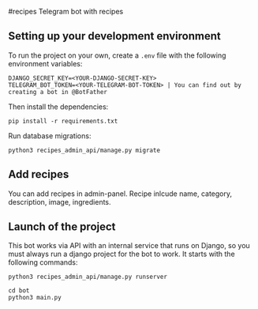 #recipes
Telegram bot with recipes

## Setting up your development environment
To run the project on your own, create a `.env` file with the following environment variables:
```text
DJANGO_SECRET_KEY=<YOUR-DJANGO-SECRET-KEY>
TELEGRAM_BOT_TOKEN=<YOUR-TELEGRAM-BOT-TOKEN> | You can find out by creating a bot in @BotFather
```

Then install the dependencies:
```shell
pip install -r requirements.txt
```

Run database migrations:
```shell
python3 recipes_admin_api/manage.py migrate
```

## Add recipes
You can add recipes in admin-panel. Recipe inlcude name, category, description, image, ingredients.

## Launch of the project
This bot works via API with an internal service that runs on Django, so you must always run a django project for the bot to work.
It starts with the following commands:
```shell
python3 recipes_admin_api/manage.py runserver

cd bot
python3 main.py
```
